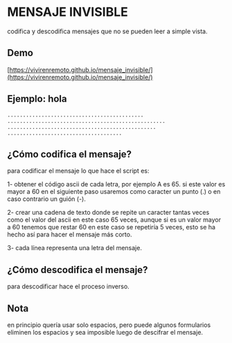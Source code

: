 # MENSAJE INVISIBLE

codifica y descodifica mensajes que no se pueden leer a simple vista.

## Demo

[https://vivirenremoto.github.io/mensaje_invisible/](https://vivirenremoto.github.io/mensaje_invisible/)


## Ejemplo: hola

```
............................................
...................................................
................................................
.....................................
```

## ¿Cómo codifica el mensaje?

para codificar el mensaje lo que hace el script es:

1- obtener el código ascii de cada letra, por ejemplo A es 65. si este valor es mayor a 60 en el siguiente paso usaremos como caracter un punto (.) o en caso contrario un guión (-).

2- crear una cadena de texto donde se repite un caracter tantas veces como el valor del ascii en este caso 65 veces, aunque si es un valor mayor a 60 tenemos que restar 60 en este caso se repetiría 5 veces, esto se ha hecho así para hacer el mensaje más corto.

3- cada línea representa una letra del mensaje.

## ¿Cómo descodifica el mensaje?

para descodificar hace el proceso inverso.

## Nota

en principio quería usar solo espacios, pero puede algunos formularios eliminen los espacios y sea imposible luego de descifrar el mensaje.